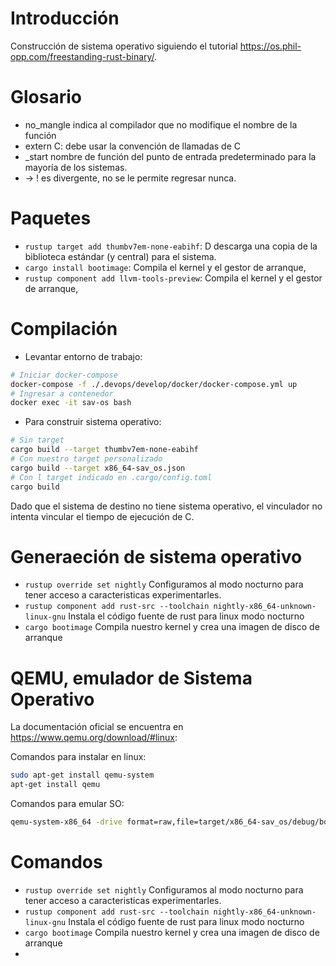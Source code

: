 # Introducción

Construcción de sistema operativo siguiendo el tutorial https://os.phil-opp.com/freestanding-rust-binary/.


# Glosario

* no_mangle indica al compilador que no modifique el nombre de la función
* extern C: debe usar la convención de llamadas de C
* _start nombre de función del punto de entrada predeterminado para la mayoría de los sistemas.
* -> ! es divergente, no se le permite regresar nunca.

# Paquetes

* `rustup target add thumbv7em-none-eabihf`: D descarga una copia de la biblioteca estándar (y central) para el sistema.
* `cargo install bootimage`: Compila el kernel y el gestor de arranque,
* `rustup component add llvm-tools-preview`: Compila el kernel y el gestor de arranque,

# Compilación

* Levantar entorno de trabajo:
```bash
# Iniciar docker-compose
docker-compose -f ./.devops/develop/docker/docker-compose.yml up
# Ingresar a contenedor
docker exec -it sav-os bash
```

* Para construir sistema operativo:
```bash
# Sin target
cargo build --target thumbv7em-none-eabihf
# Con nuestro target personalizado
cargo build --target x86_64-sav_os.json
# Con l target indicado en .cargo/config.toml
cargo build
```

Dado que el sistema de destino no tiene sistema operativo, el vinculador no intenta vincular el tiempo de ejecución de C.


# Generaeción de sistema operativo

* `rustup override set nightly` Configuramos al modo nocturno para tener acceso a caracteristicas experimentarles.
* `rustup component add rust-src --toolchain nightly-x86_64-unknown-linux-gnu` Instala el código fuente de rust para linux modo nocturno
* `cargo bootimage` Compila nuestro kernel y crea una imagen de disco de arranque


# QEMU, emulador de Sistema Operativo

La documentación oficial se encuentra en https://www.qemu.org/download/#linux: 

Comandos para instalar en linux:
```bash
sudo apt-get install qemu-system
apt-get install qemu
```
Comandos para emular SO:
```bash
qemu-system-x86_64 -drive format=raw,file=target/x86_64-sav_os/debug/bootimage-sav_os.bin
```

# Comandos

* `rustup override set nightly` Configuramos al modo nocturno para tener acceso a caracteristicas experimentarles.
* `rustup component add rust-src --toolchain nightly-x86_64-unknown-linux-gnu` Instala el código fuente de rust para linux modo nocturno
* `cargo bootimage` Compila nuestro kernel y crea una imagen de disco de arranque
* 
